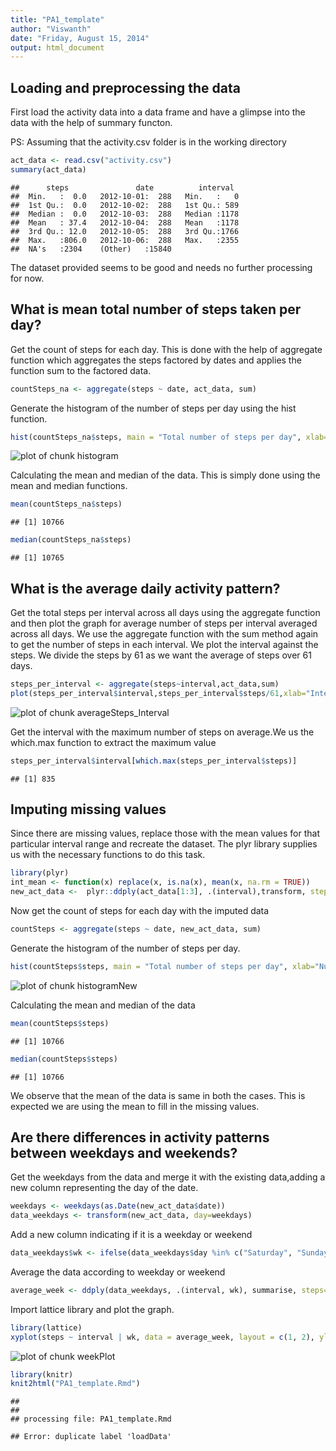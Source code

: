 ```yaml
---
title: "PA1_template"
author: "Viswanth"
date: "Friday, August 15, 2014"
output: html_document
---
```


## Loading and preprocessing the data

First load the activity data into a data frame and have a glimpse into the data with the help of summary functon. 

PS: Assuming that the activity.csv folder is in the working directory


```r
act_data <- read.csv("activity.csv")
summary(act_data)
```

```
##      steps               date          interval   
##  Min.   :  0.0   2012-10-01:  288   Min.   :   0  
##  1st Qu.:  0.0   2012-10-02:  288   1st Qu.: 589  
##  Median :  0.0   2012-10-03:  288   Median :1178  
##  Mean   : 37.4   2012-10-04:  288   Mean   :1178  
##  3rd Qu.: 12.0   2012-10-05:  288   3rd Qu.:1766  
##  Max.   :806.0   2012-10-06:  288   Max.   :2355  
##  NA's   :2304    (Other)   :15840
```

The dataset provided seems to be good and needs no further processing for now. 

## What is mean total number of steps taken per day?

Get the count of steps for each day. This is done with the help of aggregate function which aggregates the steps factored by dates and applies the function sum to the factored data.


```r
countSteps_na <- aggregate(steps ~ date, act_data, sum)
```

Generate the histogram of the number of steps per day using the hist function. 


```r
hist(countSteps_na$steps, main = "Total number of steps per day", xlab="Number of steps")
```

![plot of chunk histogram](figure/histogram.png) 

Calculating the mean and median of the data. This is simply done using the mean and median functions.


```r
mean(countSteps_na$steps)
```

```
## [1] 10766
```

```r
median(countSteps_na$steps)
```

```
## [1] 10765
```


## What is the average daily activity pattern?

Get the total steps per interval across all days using the aggregate function and then plot the graph for average number of steps per interval averaged across all days. We use the aggregate function with the sum method again to get the number of steps in each interval. We plot the interval against the steps. We divide the steps by 61 as we want the average of steps over 61 days.


```r
steps_per_interval <- aggregate(steps~interval,act_data,sum)
plot(steps_per_interval$interval,steps_per_interval$steps/61,xlab="Intervals",ylab="Average Steps", type="l")
```

![plot of chunk averageSteps_Interval](figure/averageSteps_Interval.png) 

Get the interval with the maximum number of steps on average.We us the which.max function to extract the maximum value


```r
steps_per_interval$interval[which.max(steps_per_interval$steps)]
```

```
## [1] 835
```

## Imputing missing values

Since there are missing values, replace those with the mean values for that particular interval range and recreate the dataset. The plyr library supplies us with the necessary functions to do this task.



```r
library(plyr)
int_mean <- function(x) replace(x, is.na(x), mean(x, na.rm = TRUE))
new_act_data <-  plyr::ddply(act_data[1:3], .(interval),transform, steps = int_mean(steps),date = date,interval=interval) 
```

Now get the count of steps for each day with the imputed data

```r
countSteps <- aggregate(steps ~ date, new_act_data, sum)
```

Generate the histogram of the number of steps per day.

```r
hist(countSteps$steps, main = "Total number of steps per day", xlab="Number of steps")
```

![plot of chunk histogramNew](figure/histogramNew.png) 

Calculating the mean and median of the data

```r
mean(countSteps$steps)
```

```
## [1] 10766
```

```r
median(countSteps$steps)
```

```
## [1] 10766
```

We observe that the mean of the data is same in both the cases. This is expected we are using the mean to fill in the missing values. 

## Are there differences in activity patterns between weekdays and weekends?

Get the weekdays from the data and merge it with the existing data,adding a new column representing the day of the date.

```r
weekdays <- weekdays(as.Date(new_act_data$date))
data_weekdays <- transform(new_act_data, day=weekdays)
```

Add a new column indicating if it is a weekday or weekend


```r
data_weekdays$wk <- ifelse(data_weekdays$day %in% c("Saturday", "Sunday"),"weekend", "weekday")
```

Average the data according to weekday or weekend

```r
average_week <- ddply(data_weekdays, .(interval, wk), summarise, steps=mean(steps))
```

Import lattice library and plot the graph.

```r
library(lattice)
xyplot(steps ~ interval | wk, data = average_week, layout = c(1, 2), ylab = "Number of Steps", xlab = "Interval", type="l")
```

![plot of chunk weekPlot](figure/weekPlot.png) 


```r
library(knitr)
knit2html("PA1_template.Rmd")
```

```
## 
## 
## processing file: PA1_template.Rmd
```

```
## Error: duplicate label 'loadData'
```


